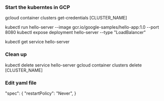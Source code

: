 ### Start the kuberntes in GCP

gcloud container clusters get-credentials [CLUSTER_NAME]

kubectl run hello-server --image gcr.io/google-samples/hello-app:1.0 --port 8080 
kubectl expose deployment hello-server --type "LoadBalancer"

kubectl get service hello-server

### Clean up
kubectl delete service hello-server
gcloud container clusters delete [CLUSTER_NAME]

### Edit yaml file
 "spec": {
        "restartPolicy": "Never",
 }
 

